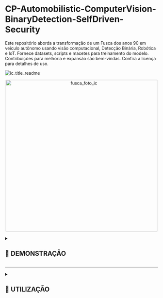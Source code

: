 # CP-Automobilistic-ComputerVision-BinaryDetection-SelfDriven-Security
Este repositório aborda a transformação de um Fusca dos anos 90 em veículo autônomo usando visão computacional, Detecção Binária, Robótica e IoT. Fornece datasets, scripts e macetes para treinamento do modelo. Contribuições para melhoria e expansão são bem-vindas. Confira a licença para detalhes de uso.


![ic_title_readme](https://github.com/IM-NOT-AI/CP-Automobilistic-ComputerVision-BinaryDetection-SelfDriven-Security/assets/113378671/90c7e4dc-8429-4f50-b234-9c5725ffa1ba)


<p align="center">
  <img src="https://github.com/IM-NOT-AI/CP-Automobilistic-ComputerVision-BinaryDetection-SelfDriven-Security/assets/113378671/d4245819-e8e5-4710-ba9d-4fa8513d49b5" alt="fusca_foto_ic" width="500">
</p>

<details>
  <summary><h2>🚗 DEMONSTRAÇÃO</h2></summary>
    
  <p align="center">
    <img src="https://github.com/IM-NOT-AI/CP-Automobilistic-ComputerVision-BinaryDetection-SelfDriven-Security/assets/113378671/3423ca03-691a-459f-a18f-772a95c1597e" alt="output" width="500">
  </p>

  <p>
  Este projeto demonstra um sistema inovador de detecção e reconhecimento automático utilizando visão computacional e aprendizado de máquina para identificar especificamente "Murilo" entre outros indivíduos. Utilizando uma câmera acoplada a um veículo (neste caso, um modelo simbólico como um "Fusca"), o sistema é capaz de discernir entre duas classes principais: "Murilo" e "Outros".

  A lógica do sistema é relativamente direta, mas altamente eficaz: ao detectar a presença de um indivíduo, ele classifica quem está à frente. Se "Murilo" for identificado dentro de um raio de 3 metros, o sistema ativa um mecanismo de controle mecânico que desengata a embreagem do veículo. Este processo é projetado para que, ao reconhecer "Murilo" a uma distância de até 3 metros, o carro automaticamente reduza sua velocidade ou pare, garantindo uma interação segura e controlada.

  O mecanismo por trás desse processo envolve o uso de técnicas avançadas de visão computacional com OpenCV para o processamento de imagens em tempo real e TensorFlow ou TFLite para o modelo de aprendizado de máquina que faz a distinção entre as classes. O controle do veículo é gerenciado por um sistema embarcado, como o Raspberry Pi, que se comunica com os componentes mecânicos para operar a embreagem com base na entrada do modelo de detecção.
  </p>
  
</details>

---

<details>
  <summary><h2>📘 UTILIZAÇÃO</h2></summary>
  <p align="center">
    <img src="https://github.com/IM-NOT-AI/IM-NOT-AI/assets/113378671/f2e975e4-44f2-48d3-b5f6-0b7dcfb61944" alt="pipeline-root" width="500" />
  </p>
  <br>
  <details>
    <summary><h3>01 - ENTENDIMENTO DO PROBLEMA</h3></summary>
    O primeiro passo em direção ao desenvolvimento do projeto AssistenteSeguro FreioAntiColisão é o entendimento profundo do problema a ser resolvido. Este processo inicial é vital para a formulação de objetivos claros e a identificação das necessidades de dados, tecnologia e stakeholders envolvidos. A seguir, detalhamos os componentes essenciais desta fase: 
    <br><br>
    <details>
      <summary>📄 Definição do Objetivo</summary>
      O projeto, AssistenteSeguro FreioAntiColisão, é projetado para aumentar a segurança veicular desenvolvendo um sistema avançado de detecção capaz de identificar potenciais ameaças de colisão, focando especificamente em reconhecer "Murilo" e "Outros". Esta classificação binária visa acionar medidas preventivas apropriadas para evitar colisões.
    </details>
    <br>
    <details>
      <summary>📄 Relevância dos Dados</summary>
      A iniciativa depende de conjuntos de dados sintéticos e do mundo real que respeitam as leis de privacidade, incluindo o Regulamento Geral sobre a Proteção de Dados (GDPR), garantindo a relevância e a conformidade legal dos dados para o treinamento de modelos robustos de aprendizado de máquina.
    </details>
    <br>
    <details>
      <summary>📄 Identificação do Caso de Uso</summary>
      O caso de uso primário gira em torno da integração deste sistema de detecção em mecanismos de segurança veicular, fornecendo alertas em tempo real e automatizando sistemas de frenagem para prevenir colisões.
    </details>
    <br>
    <details>
      <summary>📄 Análise de ROI</summary>
      A implementação desta tecnologia poderia reduzir significativamente o risco de acidentes, diminuindo os custos de seguro e potencialmente salvando vidas. O retorno sobre o investimento se estende além das economias financeiras, englobando benefícios sociais através do aumento da segurança nas estradas.
    </details>
    <br>
    <details>
      <summary>📄 Engajamento dos Stakeholders</summary>
      Os stakeholders-chave incluem fabricantes de veículos, companhias de seguro, órgãos regulatórios e usuários finais. Suas contribuições são cruciais para refinar os objetivos do projeto e garantir que a solução atenda às diversas necessidades e esteja em conformidade com os padrões da indústria.
    </details>
    <br>
    <details>
      <summary>📄 Especificação de Requisitos</summary>
      As especificações incluem alta precisão na detecção de objetos sob várias condições ambientais, latência mínima para processamento em tempo real e compatibilidade com sistemas veiculares existentes. O modelo também deve ser leve para implantação em dispositivos de borda, como o Raspberry Pi.
    </details>
    <br>
    <details>
      <summary>📄 Avaliação de Tecnologia</summary>
      Ao avaliar as tecnologias disponíveis, o TensorFlow Lite se destaca por sua capacidade de executar modelos de deep learning em dispositivos de borda de forma eficiente. Ele oferece a eficiência computacional necessária e suporta os requisitos do projeto para processamento em tempo real.
    </details>
    <br>
    A fase de entendimento do problema estabelece, assim, uma sólida fundação para o projeto AssistenteSeguro FreioAntiColisão, direcionando as etapas subsequentes com um planejamento estratégico e metas claras, visando a maximização da segurança veicular através da inovação em detecção baseada em IA.
  </details> <!-- Fechamento da seção "01 - ENTENDIMENTO DO PROBLEMA" -->
  <br>
  <!-- Início da seção "02 - MINERAÇÃO DE DADOS" -->
  <details>
    <summary><h3>02 - MINERAÇÃO DE DADOS</h3></summary>
    O processo de mineração de dados no projeto AssistenteSeguro FreioAntiColisão é uma etapa crucial para compreender e extrair informações valiosas a partir dos dados coletados. Ao explorar profundamente os dados disponíveis, buscamos identificar padrões, relações e características que serão fundamentais para o treinamento eficaz do nosso sistema de detecção. A seguir, detalhamos os componentes essenciais desta fase:
    <br><br>
    <details>
      <summary>📄 Padrões de Reconhecimento de Objetos</summary>
      Utilizando técnicas de aprendizado de máquina, o sistema aprende padrões associados à presença de "Murilo" versus outras entidades no campo visual.
    </details>
    <br>
    <details>
      <summary>📄 Agrupamento de Imagens</summary>
      Para aumentar a eficiência do modelo, as imagens são agrupadas com base na semelhança. Esta abordagem ajuda no manuseio de grandes quantidades de dados ao agrupar imagens similares, melhorando assim o processo de aprendizagem ao focar em características distintas dentro de cada grupo.
    </details>
    <br>
    <details>
      <summary>📄 Detecção de Relacionamento Visual</summary>
      O sistema é projetado para entender e interpretar relacionamentos entre diferentes objetos dentro de uma imagem. Por exemplo, distinguir entre "Murilo" e "Outros" em vários contextos e configurações espaciais, aumentando a aplicabilidade do modelo em cenários do mundo real.
    </details>
    <br>
      A mineração de dados, portanto, é uma fase de preparação indispensável que equipa o projeto AssistenteSeguro FreioAntiColisão com o conhecimento e a capacidade de reconhecer e interpretar eficientemente as nuances visuais. Por meio desta etapa, estabelecemos uma base sólida para o treinamento do nosso modelo, garantindo que ele esteja bem-preparado para lidar com os desafios de detecção em cenários reais, reforçando assim a segurança veicular por meio da inovação tecnológica.
    <!-- Insira o conteúdo da seção "02 - ENTENDIMENTO DO PROBLEMA" aqui -->
  </details>
    <br>
  <!-- Início da seção "03 - PRÉ-PROCESSAMENTO DE DADOS" -->
  <details>
  <summary><h3>03 - PRÉ-PROCESSAMENTO DE DADOS</h3></summary>
  A fase de pré-processamento é fundamental na preparação dos dados de imagem brutos para treinamento eficaz do modelo, envolvendo diversas etapas críticas:
  <br><br>
  <details>
    <summary>📄 Redimensionamento</summary>
    As imagens são redimensionadas para dimensões uniformes para garantir consistência no tamanho dos dados de entrada para o modelo. Esta uniformidade é crucial para o processamento eficiente e aprendizado da rede neural a partir do conjunto de dados. No projeto, imagens dos diretórios "Murilo_Original_Bruto" e "Outros_Sintetico_Bruto" são redimensionadas para uma resolução padrão, facilitando o processamento e análise eficazes.
  </details>
  <br>
  <details>
    <summary>📄 Aumento</summary>
    Para melhorar a robustez do modelo contra o overfitting e aumentar sua capacidade de generalização, técnicas de aumento de dados são aplicadas. Isso inclui rotacionar, espelhar e escalar imagens para introduzir uma maior variedade de variabilidade de dados. A fase "S4_Argumentacao_Renomeamento" dentro do pipeline Murilo exemplifica isso, onde imagens são aumentadas para criar amostras adicionais de treinamento.
  </details>
  <br>
  <details>
    <summary>📄 Espelhamento</summary>
    Como parte do aumento de dados, imagens são espelhadas horizontal ou verticalmente para simular diferentes perspectivas e ângulos, aumentando a diversidade do conjunto de dados de treinamento.
  </details>
  <br>
  <details>
    <summary>📄 Deformação</summary>
    As imagens podem ser ligeiramente deformadas para simular diferentes ângulos de câmera e perspectivas, introduzindo mais variabilidade no conjunto de dados sem a necessidade de coletar novos dados.
  </details>
  <br>
  <details>
    <summary>📄 Limpeza</summary>
    O conjunto de dados é meticulosamente limpo para remover quaisquer dados irrelevantes ou enganosos que possam impactar negativamente o processo de aprendizado do modelo. Este passo envolve filtrar imagens que não contribuem para a compreensão do modelo de "Murilo" e "Outros", assegurando a qualidade e relevância do conjunto de dados.
  </details>
  <br>
  <details>
    <summary>📄 Seleção</summary>
    Um processo seletivo é utilizado para escolher as imagens mais representativas e diversas para o conjunto de treinamento, garantindo um conjunto de dados abrangente que encapsula uma ampla gama de cenários em que "Murilo" e "Outros" podem aparecer.
  </details>
  <br>
  A fase de pré-processamento é meticulosamente projetada para otimizar o conjunto de dados para a fase subsequente de treinamento, garantindo que o modelo seja exposto a dados de alta qualidade e variados que encapsulem a complexidade dos cenários do mundo real com os quais se deparará.
</details>
  <br>
<!-- Início da seção "04 - ANOTAÇÃO DE DADOS" -->
<details>
  <summary><h3>04 - ANOTAÇÃO DE DADOS</h3></summary>
  A anotação de dados é um processo crucial no projeto AssistenteSeguro FreioAntiColisão, assegurando que o modelo compreenda precisamente o contexto e conteúdo de cada imagem. Esta etapa envolve várias tarefas meticulosas:
  <br><br>
  <details>
    <summary>📄 Anotação de Texto</summary>
    Isso envolve adicionar texto descritivo às imagens, identificando e rotulando os objetos de interesse dentro delas. No contexto deste projeto, anotações de texto podem especificar a presença de "Murilo" ou "Outros" na imagem, fornecendo um rótulo claro para o modelo aprender.
  </details>
  <br>
  <details>
    <summary>📄 Caixas Delimitadoras</summary>
    Caixas retangulares são desenhadas ao redor de cada instância de "Murilo" e "Outros" nas imagens. Essas caixas delimitadoras são cruciais para ensinar ao modelo onde o objeto está localizado na imagem e qual forma ele assume, focando a atenção do modelo em áreas específicas dentro dos dados visuais.
  </details>
  <br>
  <details>
    <summary>📄 Classificação</summary>
    Cada imagem ou objeto dentro de uma imagem é classificado em categorias pré-definidas. Para este projeto, as classificações primárias são "Murilo" e "Outros". Esta classificação binária simples é fundamental para o modelo entender quais objetos são de interesse primário.
  </details>
  <br>
  A anotação de dados estabelece a base para o modelo aprender com precisão a partir dos dados visuais. Ela transforma imagens brutas em um formato estruturado que o modelo de aprendizado de máquina pode entender e aprender, garantindo que o modelo seja bem treinado para identificar "Murilo" e "Outros" com precisão na fase de implantação.
</details>

</details> <!-- Fechamento da seção "📘 UTILIZAÇÃO" -->

